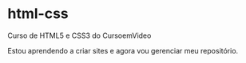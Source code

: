 # html-css
 Curso de HTML5 e CSS3 do CursoemVideo

 Estou aprendendo a criar sites e agora vou gerenciar meu repositório.
